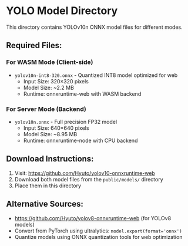 # YOLO Model Directory

This directory contains YOLOv10n ONNX model files for different modes.

## Required Files:

### For WASM Mode (Client-side)
- `yolov10n-int8-320.onnx` - Quantized INT8 model optimized for web
  - Input Size: 320×320 pixels
  - Model Size: ~2.2 MB
  - Runtime: onnxruntime-web with WASM backend

### For Server Mode (Backend)
- `yolov10n.onnx` - Full precision FP32 model
  - Input Size: 640×640 pixels
  - Model Size: ~8.95 MB
  - Runtime: onnxruntime-node with CPU backend

## Download Instructions:
1. Visit: https://github.com/Hyuto/yolov10-onnxruntime-web
2. Download both model files from the `public/models/` directory
3. Place them in this directory

## Alternative Sources:
- https://github.com/Hyuto/yolov8-onnxruntime-web (for YOLOv8 models)
- Convert from PyTorch using ultralytics: `model.export(format='onnx')`
- Quantize models using ONNX quantization tools for web optimization